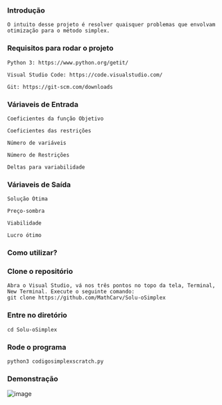 ### Introdução
```
O intuito desse projeto é resolver quaisquer problemas que envolvam otimização para o método simplex.
```
### Requisitos para rodar o projeto
```
Python 3: https://www.python.org/getit/
```
```
Visual Studio Code: https://code.visualstudio.com/
```
```
Git: https://git-scm.com/downloads
```
### Váriaveis de Entrada
```
Coeficientes da função Objetivo
```
```
Coeficientes das restrições
```
```
Número de variáveis 
```
```
Número de Restrições
```
```
Deltas para variabilidade
```
### Váriaveis de Saída
```
Solução Ótima
```
```
Preço-sombra
```
```
Viabilidade
```
```
Lucro ótimo
```
### Como utilizar?
### Clone o repositório
```
Abra o Visual Studio, vá nos três pontos no topo da tela, Terminal, New Terminal. Execute o seguinte comando: 
git clone https://github.com/MathCarv/Solu-oSimplex
```
### Entre no diretório
```
cd Solu-oSimplex
```
### Rode o programa
```
python3 codigosimplexscratch.py
```


### Demonstração
![image](https://github.com/MathCarv/Solu-oSimplex/assets/96321313/b60c059b-6226-4ab3-98ff-22d5526db3c6)


